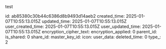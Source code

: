 test

id: ab85380c30b44c6386d8b9493d14aeb2
created_time: 2025-01-07T10:55:13.015Z
updated_time: 2025-01-07T10:55:13.015Z
user_created_time: 2025-01-07T10:55:13.015Z
user_updated_time: 2025-01-07T10:55:13.015Z
encryption_cipher_text: 
encryption_applied: 0
parent_id: 
is_shared: 0
share_id: 
master_key_id: 
icon: 
user_data: 
deleted_time: 0
type_: 2